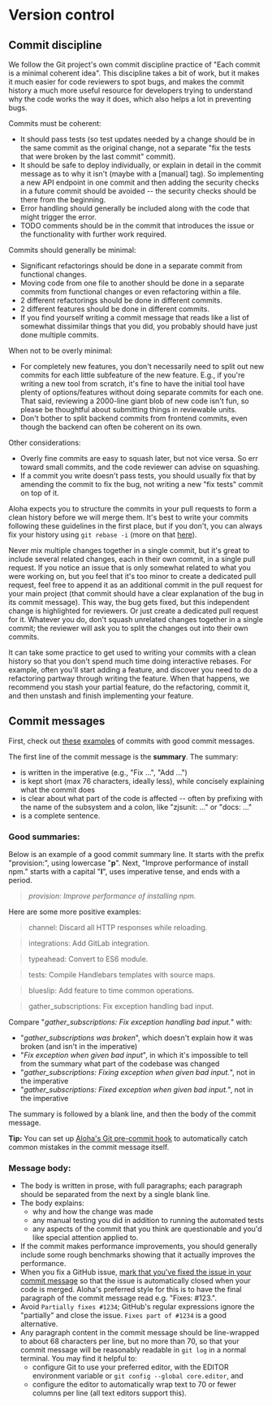 # Version control

## Commit discipline

We follow the Git project's own commit discipline practice of "Each
commit is a minimal coherent idea". This discipline takes a bit of work,
but it makes it much easier for code reviewers to spot bugs, and
makes the commit history a much more useful resource for developers
trying to understand why the code works the way it does, which also
helps a lot in preventing bugs.

Commits must be coherent:

- It should pass tests (so test updates needed by a change should be
  in the same commit as the original change, not a separate "fix the
  tests that were broken by the last commit" commit).
- It should be safe to deploy individually, or explain in detail in
  the commit message as to why it isn't (maybe with a [manual] tag).
  So implementing a new API endpoint in one commit and then adding the
  security checks in a future commit should be avoided -- the security
  checks should be there from the beginning.
- Error handling should generally be included along with the code that
  might trigger the error.
- TODO comments should be in the commit that introduces the issue or
  the functionality with further work required.

Commits should generally be minimal:

- Significant refactorings should be done in a separate commit from
  functional changes.
- Moving code from one file to another should be done in a separate
  commits from functional changes or even refactoring within a file.
- 2 different refactorings should be done in different commits.
- 2 different features should be done in different commits.
- If you find yourself writing a commit message that reads like a list
  of somewhat dissimilar things that you did, you probably should have
  just done multiple commits.

When not to be overly minimal:

- For completely new features, you don't necessarily need to split out
  new commits for each little subfeature of the new feature. E.g., if
  you're writing a new tool from scratch, it's fine to have the
  initial tool have plenty of options/features without doing separate
  commits for each one. That said, reviewing a 2000-line giant blob of
  new code isn't fun, so please be thoughtful about submitting things
  in reviewable units.
- Don't bother to split backend commits from frontend commits, even
  though the backend can often be coherent on its own.

Other considerations:

- Overly fine commits are easy to squash later, but not vice versa.
  So err toward small commits, and the code reviewer can advise on
  squashing.
- If a commit you write doesn't pass tests, you should usually fix
  that by amending the commit to fix the bug, not writing a new "fix
  tests" commit on top of it.

Aloha expects you to structure the commits in your pull requests to form
a clean history before we will merge them. It's best to write your
commits following these guidelines in the first place, but if you don't,
you can always fix your history using `git rebase -i` (more on that
[here](../git/fixing-commits.md)).

Never mix multiple changes together in a single commit, but it's great
to include several related changes, each in their own commit, in a
single pull request. If you notice an issue that is only somewhat
related to what you were working on, but you feel that it's too minor
to create a dedicated pull request, feel free to append it as an
additional commit in the pull request for your main project (that
commit should have a clear explanation of the bug in its commit
message). This way, the bug gets fixed, but this independent change
is highlighted for reviewers. Or just create a dedicated pull request
for it. Whatever you do, don't squash unrelated changes together in a
single commit; the reviewer will ask you to split the changes out into
their own commits.

It can take some practice to get used to writing your commits with a
clean history so that you don't spend much time doing interactive
rebases. For example, often you'll start adding a feature, and discover
you need to do a refactoring partway through writing the feature. When that
happens, we recommend you stash your partial feature, do the refactoring,
commit it, and then unstash and finish implementing your feature.

## Commit messages

First, check out
[these](https://github.com/zulip/zulip/commit/4869e1b0b2bc6d56fcf44b7d0e36ca20f45d0521)
[examples](https://github.com/zulip/zulip/commit/cd5b38f5d8bdcc1771ad794f37262a61843c56c0)
of commits with good commit messages.

The first line of the commit message is the **summary**. The summary:

- is written in the imperative (e.g., "Fix ...", "Add ...")
- is kept short (max 76 characters, ideally less), while concisely
  explaining what the commit does
- is clear about what part of the code is affected -- often by prefixing
  with the name of the subsystem and a colon, like "zjsunit: ..." or "docs: ..."
- is a complete sentence.

### Good summaries:

Below is an example of a good commit summary line. It starts with the
prefix "provision:", using lowercase "**p**". Next, "Improve performance of
install npm." starts with a capital "**I**", uses imperative tense,
and ends with a period.

> _provision: Improve performance of installing npm._

Here are some more positive examples:

> channel: Discard all HTTP responses while reloading.

> integrations: Add GitLab integration.

> typeahead: Convert to ES6 module.

> tests: Compile Handlebars templates with source maps.

> blueslip: Add feature to time common operations.

> gather_subscriptions: Fix exception handling bad input.

Compare "_gather_subscriptions: Fix exception handling bad input._" with:

- "_gather_subscriptions was broken_", which doesn't explain how
  it was broken (and isn't in the imperative)
- "_Fix exception when given bad input_", in which it's impossible to
  tell from the summary what part of the codebase was changed
- "_gather_subscriptions: Fixing exception when given bad input._",
  not in the imperative
- "_gather_subscriptions: Fixed exception when given bad input._",
  not in the imperative

The summary is followed by a blank line, and then the body of the
commit message.

**Tip:** You can set up [Aloha's Git pre-commit hook][commit-hook] to
automatically catch common mistakes in the commit message itself.

[commit-hook]: ../git/zulip-tools.md#set-up-git-repo-script

### Message body:

- The body is written in prose, with full paragraphs; each paragraph should
  be separated from the next by a single blank line.
- The body explains:
  - why and how the change was made
  - any manual testing you did in addition to running the automated tests
  - any aspects of the commit that you think are questionable and
    you'd like special attention applied to.
- If the commit makes performance improvements, you should generally
  include some rough benchmarks showing that it actually improves the
  performance.
- When you fix a GitHub issue, [mark that you've fixed the issue in
  your commit
  message](https://help.github.com/en/articles/closing-issues-via-commit-messages)
  so that the issue is automatically closed when your code is merged.
  Aloha's preferred style for this is to have the final paragraph of
  the commit message read e.g. "Fixes: \#123.".
- Avoid `Partially fixes #1234`; GitHub's regular expressions ignore
  the "partially" and close the issue. `Fixes part of #1234` is a good alternative.
- Any paragraph content in the commit message should be line-wrapped
  to about 68 characters per line, but no more than 70, so that your
  commit message will be reasonably readable in `git log` in a normal
  terminal. You may find it helpful to:
  - configure Git to use your preferred editor, with the EDITOR
    environment variable or `git config --global core.editor`, and
  - configure the editor to automatically wrap text to 70 or fewer
    columns per line (all text editors support this).
